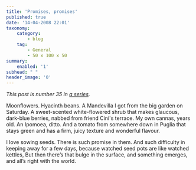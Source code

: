 ```yaml
---
title: 'Promises, promises'
published: true
date: '14-04-2008 22:01'
taxonomy:
    category:
        - blog
    tag:
        - General
        - 50 x 100 x 50
summary:
    enabled: '1'
subhead: " "
header_image: '0'
---
```


_This post is number 35 in [a series](https://www.jeremycherfas.net/blog/tag:50%20x%20100%20x%2050)_.

Moonflowers. Hyacinth beans. A Mandevilla I got from the big garden on Saturday. A sweet-scented white-flowered shrub that makes glaucous, dark-blue berries, nabbed from friend Cini's terrace. My own cannas, years old. An Ipomoea, ditto. And a tomato from somewhere down in Puglia that stays green and has a firm, juicy texture and wonderful flavour.

I love sowing seeds. There is such promise in them. And such difficulty in keeping away for a few days, because watched seed pots are like watched kettles, But then there’s that bulge in the surface, and something emerges, and all’s right with the world.
